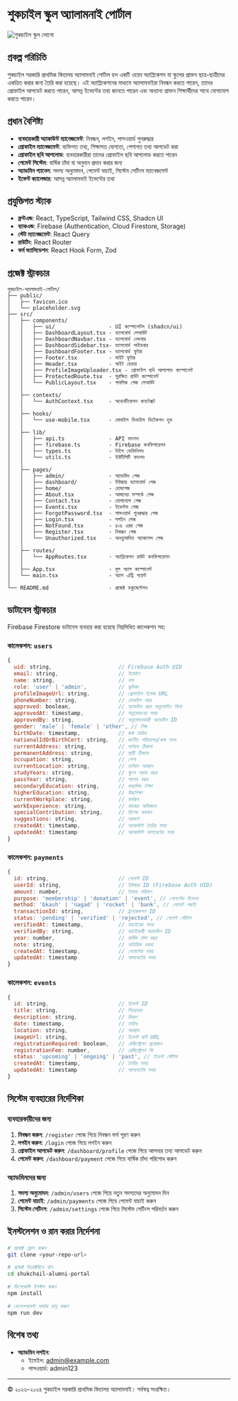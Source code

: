 
# শুকচাইল স্কুল অ্যালামনাই পোর্টাল

![শুকচাইল স্কুল লোগো](https://i.ibb.co/NgkLwVm3/shukchail-logo.jpg)

## প্রকল্প পরিচিতি

শুকচাইল সরকারি প্রাথমিক বিদ্যালয় অ্যালামনাই পোর্টাল হল একটি ওয়েব অ্যাপ্লিকেশন যা স্কুলের প্রাক্তন ছাত্র-ছাত্রীদের একত্রিত করার জন্য তৈরি করা হয়েছে। এই অ্যাপ্লিকেশনের মাধ্যমে অ্যালামনাইরা নিবন্ধন করতে পারেন, তাদের প্রোফাইল আপডেট করতে পারেন, আসন্ন ইভেন্টের তথ্য জানতে পারেন এবং অন্যান্য প্রাক্তন শিক্ষার্থীদের সাথে যোগাযোগ করতে পারেন।

## প্রধান বৈশিষ্ট্য

- **ব্যবহারকারী অ্যাকাউন্ট ম্যানেজমেন্ট**: নিবন্ধন, লগইন, পাসওয়ার্ড পুনরুদ্ধার
- **প্রোফাইল ম্যানেজমেন্ট**: ব্যক্তিগত তথ্য, শিক্ষাগত যোগ্যতা, পেশাগত তথ্য আপডেট করা
- **প্রোফাইল ছবি আপলোড**: ব্যবহারকারীরা তাদের প্রোফাইল ছবি আপলোড করতে পারেন
- **পেমেন্ট সিস্টেম**: বার্ষিক চাঁদা বা অনুদান প্রদান করার জন্য
- **অ্যাডমিন প্যানেল**: সদস্য অনুমোদন, পেমেন্ট যাচাই, সিস্টেম সেটিংস ম্যানেজমেন্ট
- **ইভেন্ট ক্যালেন্ডার**: আসন্ন অ্যালামনাই ইভেন্টের তথ্য

## প্রযুক্তিগত স্ট্যাক

- **ফ্রন্টএন্ড**: React, TypeScript, Tailwind CSS, Shadcn UI
- **ব্যাকএন্ড**: Firebase (Authentication, Cloud Firestore, Storage)
- **স্টেট ম্যানেজমেন্ট**: React Query
- **রাউটিং**: React Router
- **ফর্ম ভ্যালিডেশন**: React Hook Form, Zod

## প্রজেক্ট স্ট্রাকচার

```
শুকচাইল-অ্যালামনাই-পোর্টাল/
├── public/
│   ├── favicon.ico
│   └── placeholder.svg
├── src/
│   ├── components/
│   │   ├── ui/                 - UI কম্পোনেন্টস (shadcn/ui)
│   │   ├── DashboardLayout.tsx - ড্যাশবোর্ড লেআউট
│   │   ├── DashboardNavbar.tsx - ড্যাশবোর্ড নেভবার
│   │   ├── DashboardSidebar.tsx- ড্যাশবোর্ড সাইডবার
│   │   ├── DashboardFooter.tsx - ড্যাশবোর্ড ফুটার
│   │   ├── Footer.tsx          - সাইট ফুটার
│   │   ├── Header.tsx          - সাইট হেডার
│   │   ├── ProfileImageUploader.tsx - প্রোফাইল ছবি আপলোড কম্পোনেন্ট
│   │   ├── ProtectedRoute.tsx  - সুরক্ষিত রাউট কম্পোনেন্ট
│   │   └── PublicLayout.tsx    - পাবলিক পেজ লেআউট
│   │
│   ├── contexts/
│   │   └── AuthContext.tsx     - অথেনটিকেশন কনটেক্সট
│   │
│   ├── hooks/
│   │   └── use-mobile.tsx      - মোবাইল ডিভাইস ডিটেকশন হুক
│   │
│   ├── lib/
│   │   ├── api.ts              - API ফাংশন
│   │   ├── firebase.ts         - Firebase কনফিগারেশন
│   │   ├── types.ts            - টাইপ ডেফিনিশন
│   │   └── utils.ts            - ইউটিলিটি ফাংশন
│   │
│   ├── pages/
│   │   ├── admin/              - অ্যাডমিন পেজ
│   │   ├── dashboard/          - ইউজার ড্যাশবোর্ড পেজ
│   │   ├── home/               - হোমপেজ
│   │   ├── About.tsx           - আমাদের সম্পর্কে পেজ
│   │   ├── Contact.tsx         - যোগাযোগ পেজ
│   │   ├── Events.tsx          - ইভেন্টস পেজ
│   │   ├── ForgotPassword.tsx  - পাসওয়ার্ড পুনরুদ্ধার পেজ
│   │   ├── Login.tsx           - লগইন পেজ
│   │   ├── NotFound.tsx        - ৪০৪ এরর পেজ
│   │   ├── Register.tsx        - নিবন্ধন পেজ
│   │   └── Unauthorized.tsx    - অননুমোদিত অ্যাকসেস পেজ
│   │
│   ├── routes/
│   │   └── AppRoutes.tsx       - অ্যাপ্লিকেশন রাউট কনফিগারেশন
│   │
│   ├── App.tsx                 - মূল অ্যাপ কম্পোনেন্ট
│   └── main.tsx                - অ্যাপ এন্ট্রি পয়েন্ট
│
└── README.md                   - প্রজেক্ট ডকুমেন্টেশন
```

## ডাটাবেস স্ট্রাকচার

Firebase Firestore ডাটাবেস ব্যবহার করা হয়েছে নিম্নলিখিত কালেকশন সহ:

### কালেকশন: `users`

```javascript
{
  uid: string,                     // Firebase Auth UID
  email: string,                   // ইমেইল
  name: string,                    // নাম
  role: 'user' | 'admin',          // ভূমিকা
  profileImageUrl: string,         // প্রোফাইল ইমেজ URL
  phoneNumber: string,             // মোবাইল নম্বর
  approved: boolean,               // অ্যাডমিন দ্বারা অনুমোদিত কিনা
  approvedAt: timestamp,           // অনুমোদনের সময়
  approvedBy: string,              // অনুমোদনকারী অ্যাডমিন ID
  gender: 'male' | 'female' | 'other', // লিঙ্গ
  birthDate: timestamp,            // জন্ম তারিখ
  nationalIdOrBirthCert: string,   // জাতীয় পরিচয়পত্র/জন্ম সনদ
  currentAddress: string,          // বর্তমান ঠিকানা
  permanentAddress: string,        // স্থায়ী ঠিকানা
  occupation: string,              // পেশা
  currentLocation: string,         // বর্তমান অবস্থান
  studyYears: string,              // স্কুলে পড়ার বছর
  passYear: string,                // পাসের বছর
  secondaryEducation: string,      // মাধ্যমিক শিক্ষা
  higherEducation: string,         // উচ্চশিক্ষা
  currentWorkplace: string,        // কর্মস্থল
  workExperience: string,          // কাজের অভিজ্ঞতা
  specialContribution: string,     // বিশেষ অবদান
  suggestions: string,             // পরামর্শ
  createdAt: timestamp,            // অ্যাকাউন্ট তৈরির সময়
  updatedAt: timestamp             // অ্যাকাউন্ট আপডেটের সময়
}
```

### কালেকশন: `payments`

```javascript
{
  id: string,                      // পেমেন্ট ID
  userId: string,                  // ইউজার ID (Firebase Auth UID)
  amount: number,                  // টাকার পরিমাণ
  purpose: 'membership' | 'donation' | 'event', // পেমেন্টের উদ্দেশ্য
  method: 'bkash' | 'nagad' | 'rocket' | 'bank', // পেমেন্ট পদ্ধতি
  transactionId: string,           // ট্রানজেকশন ID
  status: 'pending' | 'verified' | 'rejected', // পেমেন্ট স্টেটাস
  verifiedAt: timestamp,           // যাচাইয়ের সময়
  verifiedBy: string,              // যাচাইকারী অ্যাডমিন ID
  year: number,                    // বার্ষিক চাঁদা বছর
  note: string,                    // অতিরিক্ত মন্তব্য
  createdAt: timestamp,            // পেমেন্টের সময়
  updatedAt: timestamp             // আপডেটের সময়
}
```

### কালেকশন: `events`

```javascript
{
  id: string,                      // ইভেন্ট ID
  title: string,                   // শিরোনাম
  description: string,             // বিবরণ
  date: timestamp,                 // তারিখ
  location: string,                // অবস্থান
  imageUrl: string,                // ইভেন্ট ছবি URL
  registrationRequired: boolean,   // রেজিস্ট্রেশন প্রয়োজন
  registrationFee: number,         // রেজিস্ট্রেশন ফি
  status: 'upcoming' | 'ongoing' | 'past', // ইভেন্ট স্টেটাস
  createdAt: timestamp,            // তৈরির সময়
  updatedAt: timestamp             // আপডেটের সময়
}
```

## সিস্টেম ব্যবহারের নির্দেশিকা

### ব্যবহারকারীদের জন্য

1. **নিবন্ধন করুন**: `/register` পেজে গিয়ে নিবন্ধন ফর্ম পূরণ করুন
2. **লগইন করুন**: `/login` পেজে গিয়ে লগইন করুন
3. **প্রোফাইল আপডেট করুন**: `/dashboard/profile` পেজে গিয়ে আপনার তথ্য আপডেট করুন
4. **পেমেন্ট করুন**: `/dashboard/payment` পেজে গিয়ে বার্ষিক চাঁদা পরিশোধ করুন

### অ্যাডমিনদের জন্য

1. **সদস্য অনুমোদন**: `/admin/users` পেজে গিয়ে নতুন সদস্যদের অনুমোদন দিন
2. **পেমেন্ট যাচাই**: `/admin/payments` পেজে গিয়ে পেমেন্ট যাচাই করুন
3. **সিস্টেম সেটিংস**: `/admin/settings` পেজে গিয়ে সিস্টেম সেটিংস পরিবর্তন করুন

## ইনস্টলেশন ও রান করার নির্দেশনা

```bash
# প্রজেক্ট ক্লোন করুন
git clone <your-repo-url>

# প্রজেক্ট ডিরেক্টরিতে যান
cd shukchail-alumni-portal

# ডিপেন্ডেন্সি ইনস্টল করুন
npm install

# ডেভেলপমেন্ট সার্ভার চালু করুন
npm run dev
```

## বিশেষ তথ্য

- **অ্যাডমিন লগইন**: 
  - ইমেইল: admin@example.com
  - পাসওয়ার্ড: admin123

---

© ২০২৩-২০২৪ শুকচাইল সরকারি প্রাথমিক বিদ্যালয় অ্যালামনাই। সর্বস্বত্ব সংরক্ষিত।
